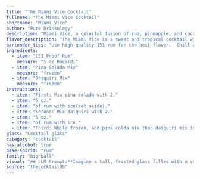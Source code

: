 ```yaml
---
title: "The Miami Vice Cocktail"
fullname: "The Miami Vice Cocktail"
shortname: "Miami Vice"
author: "Pure Drinkology"
description: "Miami Vice, a colorful fusion of rum, pineapple, and coconut, belongs to the tropical cocktail family. This iconic 1980s concoction likely originated in Miami, Florida, gaining popularity thanks to the hit TV show of the same name. "
flavor_description: "The Miami Vice is a sweet and tropical cocktail with a strong rum punch. The 151 proof rum provides a fiery, almost boozy kick, while the pina colada and daiquiri mixes contribute sweet, creamy coconut and tart pineapple flavors.  The overall taste is a fun, vibrant combination of tropical fruits and rum, best enjoyed on a hot day. "
bartender_tips: "Use high-quality 151 rum for the best flavor.  Chill all ingredients beforehand, including the glass, for a refreshing drink.  Don't overshake, as this can cause the drink to become too diluted.  For a layered effect, pour the daiquiri mix first, then carefully top with the pina colada mix.  Garnish with a cherry and pineapple wedge for a classic Miami Vice look. "
ingredients:
  - item: "151 Proof Rum"
    measure: "5 oz Bacardi"
  - item: "Pina Colada Mix"
    measure: "frozen"
  - item: "Daiquiri Mix"
    measure: "frozen"
instructions:
  - item: "First: Mix pina colada with 2."
  - item: "5 oz."
  - item: "of rum with ice(set aside)."
  - item: "Second: Mix daiquiri with 2."
  - item: "5 oz."
  - item: "of rum with ice."
  - item: "Third: While frozen, add pina colda mix then daiquiri mix in glass (Making sure they do not get mixed together)."
glass: "Cocktail glass"
category: "cocktail"
has_alcohol: true
base_spirit: "rum"
family: "highball"
visual: "## LLM Prompt:**Imagine a tall, frosted glass filled with a vibrant, layered masterpiece. The bottom half is a vibrant pink, almost shocking in its intensity, reminiscent of a tropical sunset. This layer is the **Daiquiri Mix**, a sweet and tart blend that dances on the tongue. Atop this pink base, rests a creamy white layer, the **Pina Colada Mix**, a fluffy, frothy cloud that adds a touch of sweetness and coconut to the mix. The crowning glory is a shimmering, golden brown layer of **151 Proof Rum**, its potent aroma filling the air. This rum layer is a thin, translucent ribbon that creates a mesmerizing effect, adding a hint of danger to this tropical delight.****Describe the visual appeal of this cocktail in detail, using vivid imagery and evocative language. How does the layering of the different liquids create a visually compelling effect? What colors, textures, and aromas come to mind?** "
source: "thecocktaildb"
---
```


